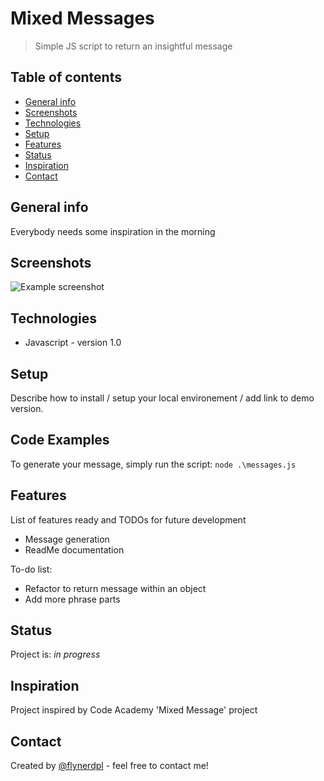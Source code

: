 # Mixed Messages
> Simple JS script to return an insightful message

## Table of contents
* [General info](#general-info)
* [Screenshots](#screenshots)
* [Technologies](#technologies)
* [Setup](#setup)
* [Features](#features)
* [Status](#status)
* [Inspiration](#inspiration)
* [Contact](#contact)

## General info
Everybody needs some inspiration in the morning

## Screenshots
![Example screenshot](./img/screenshot.png)

## Technologies
* Javascript - version 1.0

## Setup
Describe how to install / setup your local environement / add link to demo version.

## Code Examples
To generate your message, simply run the script:
`node .\messages.js `

## Features
List of features ready and TODOs for future development
* Message generation
* ReadMe documentation

To-do list:
* Refactor to return message within an object
* Add more phrase parts

## Status
Project is: _in progress_

## Inspiration
Project inspired by Code Academy 'Mixed Message' project

## Contact
Created by [@flynerdpl](https://www.flynerd.pl/) - feel free to contact me!
